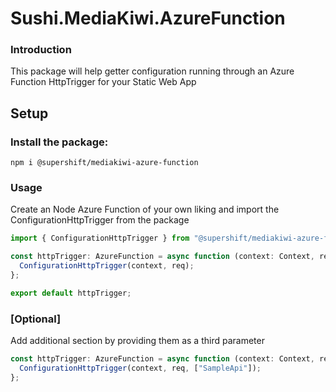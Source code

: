 # Sushi.MediaKiwi.AzureFunction

### Introduction

This package will help getter configuration running through an Azure Function HttpTrigger for your Static Web App

## Setup

### Install the package:

```shell
npm i @supershift/mediakiwi-azure-function
```

### Usage

Create an Node Azure Function of your own liking and import the ConfigurationHttpTrigger from the package

```typescript
import { ConfigurationHttpTrigger } from "@supershift/mediakiwi-azure-function";

const httpTrigger: AzureFunction = async function (context: Context, req: HttpRequest): Promise<void> {
  ConfigurationHttpTrigger(context, req);
};

export default httpTrigger;
```

### [Optional]

Add additional section by providing them as a third parameter

```typescript
const httpTrigger: AzureFunction = async function (context: Context, req: HttpRequest): Promise<void> {
  ConfigurationHttpTrigger(context, req, ["SampleApi"]);
};
```

